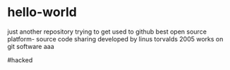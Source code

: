 # hello-world
just another repository
trying to get used to github
best open source platform-
source code sharing 
developed by linus torvalds
2005
works on git software
aaa

#hacked
